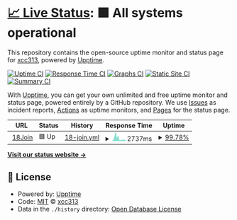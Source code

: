 # [📈 Live Status](https://xcc313.github.io/upptime): <!--live status--> **🟩 All systems operational**

This repository contains the open-source uptime monitor and status page for [xcc313](https://xcc313.github.io/upptime), powered by [Upptime](https://github.com/upptime/upptime).

[![Uptime CI](https://github.com/xcc313/upptime/workflows/Uptime%20CI/badge.svg)](https://github.com/xcc313/upptime/actions?query=workflow%3A%22Uptime+CI%22)
[![Response Time CI](https://github.com/xcc313/upptime/workflows/Response%20Time%20CI/badge.svg)](https://github.com/xcc313/upptime/actions?query=workflow%3A%22Response+Time+CI%22)
[![Graphs CI](https://github.com/xcc313/upptime/workflows/Graphs%20CI/badge.svg)](https://github.com/xcc313/upptime/actions?query=workflow%3A%22Graphs+CI%22)
[![Static Site CI](https://github.com/xcc313/upptime/workflows/Static%20Site%20CI/badge.svg)](https://github.com/xcc313/upptime/actions?query=workflow%3A%22Static+Site+CI%22)
[![Summary CI](https://github.com/xcc313/upptime/workflows/Summary%20CI/badge.svg)](https://github.com/xcc313/upptime/actions?query=workflow%3A%22Summary+CI%22)

With [Upptime](https://upptime.js.org), you can get your own unlimited and free uptime monitor and status page, powered entirely by a GitHub repository. We use [Issues](https://github.com/xcc313/upptime/issues) as incident reports, [Actions](https://github.com/xcc313/upptime/actions) as uptime monitors, and [Pages](https://xcc313.github.io/upptime) for the status page.

<!--start: status pages-->
<!-- This summary is generated by Upptime (https://github.com/upptime/upptime) -->
<!-- Do not edit this manually, your changes will be overwritten -->
<!-- prettier-ignore -->
| URL | Status | History | Response Time | Uptime |
| --- | ------ | ------- | ------------- | ------ |
| <img alt="" src="https://www.18join.com/logo.png" height="13"> [18Join](https://www.18join.com/api/captcha) | 🟩 Up | [18-join.yml](https://github.com/xcc313/upptime/commits/HEAD/history/18-join.yml) | <details><summary><img alt="Response time graph" src="./graphs/18-join/response-time-week.png" height="20"> 2737ms</summary><br><a href="https://xcc313.github.io/upptime/history/18-join"><img alt="Response time 1890" src="https://img.shields.io/endpoint?url=https%3A%2F%2Fraw.githubusercontent.com%2Fxcc313%2Fupptime%2FHEAD%2Fapi%2F18-join%2Fresponse-time.json"></a><br><a href="https://xcc313.github.io/upptime/history/18-join"><img alt="24-hour response time 1289" src="https://img.shields.io/endpoint?url=https%3A%2F%2Fraw.githubusercontent.com%2Fxcc313%2Fupptime%2FHEAD%2Fapi%2F18-join%2Fresponse-time-day.json"></a><br><a href="https://xcc313.github.io/upptime/history/18-join"><img alt="7-day response time 2737" src="https://img.shields.io/endpoint?url=https%3A%2F%2Fraw.githubusercontent.com%2Fxcc313%2Fupptime%2FHEAD%2Fapi%2F18-join%2Fresponse-time-week.json"></a><br><a href="https://xcc313.github.io/upptime/history/18-join"><img alt="30-day response time 1890" src="https://img.shields.io/endpoint?url=https%3A%2F%2Fraw.githubusercontent.com%2Fxcc313%2Fupptime%2FHEAD%2Fapi%2F18-join%2Fresponse-time-month.json"></a><br><a href="https://xcc313.github.io/upptime/history/18-join"><img alt="1-year response time 1890" src="https://img.shields.io/endpoint?url=https%3A%2F%2Fraw.githubusercontent.com%2Fxcc313%2Fupptime%2FHEAD%2Fapi%2F18-join%2Fresponse-time-year.json"></a></details> | <details><summary><a href="https://xcc313.github.io/upptime/history/18-join">99.78%</a></summary><a href="https://xcc313.github.io/upptime/history/18-join"><img alt="All-time uptime 99.93%" src="https://img.shields.io/endpoint?url=https%3A%2F%2Fraw.githubusercontent.com%2Fxcc313%2Fupptime%2FHEAD%2Fapi%2F18-join%2Fuptime.json"></a><br><a href="https://xcc313.github.io/upptime/history/18-join"><img alt="24-hour uptime 100.00%" src="https://img.shields.io/endpoint?url=https%3A%2F%2Fraw.githubusercontent.com%2Fxcc313%2Fupptime%2FHEAD%2Fapi%2F18-join%2Fuptime-day.json"></a><br><a href="https://xcc313.github.io/upptime/history/18-join"><img alt="7-day uptime 99.78%" src="https://img.shields.io/endpoint?url=https%3A%2F%2Fraw.githubusercontent.com%2Fxcc313%2Fupptime%2FHEAD%2Fapi%2F18-join%2Fuptime-week.json"></a><br><a href="https://xcc313.github.io/upptime/history/18-join"><img alt="30-day uptime 99.93%" src="https://img.shields.io/endpoint?url=https%3A%2F%2Fraw.githubusercontent.com%2Fxcc313%2Fupptime%2FHEAD%2Fapi%2F18-join%2Fuptime-month.json"></a><br><a href="https://xcc313.github.io/upptime/history/18-join"><img alt="1-year uptime 99.93%" src="https://img.shields.io/endpoint?url=https%3A%2F%2Fraw.githubusercontent.com%2Fxcc313%2Fupptime%2FHEAD%2Fapi%2F18-join%2Fuptime-year.json"></a></details>

<!--end: status pages-->

[**Visit our status website →**](https://xcc313.github.io/upptime)

## 📄 License

- Powered by: [Upptime](https://github.com/upptime/upptime)
- Code: [MIT](./LICENSE) © [xcc313](https://xcc313.github.io/upptime)
- Data in the `./history` directory: [Open Database License](https://opendatacommons.org/licenses/odbl/1-0/)
